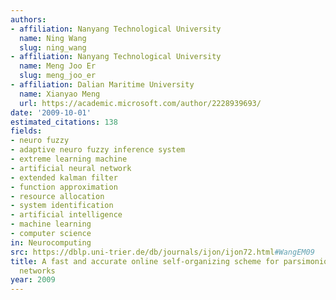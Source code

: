```yaml
---
authors:
- affiliation: Nanyang Technological University
  name: Ning Wang
  slug: ning_wang
- affiliation: Nanyang Technological University
  name: Meng Joo Er
  slug: meng_joo_er
- affiliation: Dalian Maritime University
  name: Xianyao Meng
  url: https://academic.microsoft.com/author/2228939693/
date: '2009-10-01'
estimated_citations: 138
fields:
- neuro fuzzy
- adaptive neuro fuzzy inference system
- extreme learning machine
- artificial neural network
- extended kalman filter
- function approximation
- resource allocation
- system identification
- artificial intelligence
- machine learning
- computer science
in: Neurocomputing
src: https://dblp.uni-trier.de/db/journals/ijon/ijon72.html#WangEM09
title: A fast and accurate online self-organizing scheme for parsimonious fuzzy neural
  networks
year: 2009
---
```

